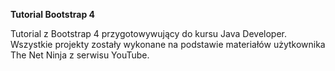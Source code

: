 **Tutorial Bootstrap 4**

Tutorial z Bootstrap 4 przygotowywujący do kursu Java Developer.
Wszystkie projekty zostały wykonane na podstawie materiałów użytkownika The Net Ninja z serwisu YouTube.